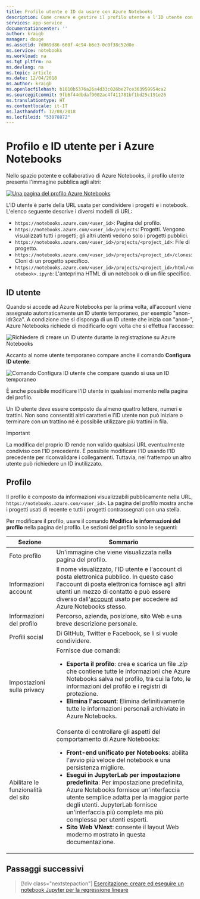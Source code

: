 ```yaml
---
title: Profilo utente e ID da usare con Azure Notebooks
description: Come creare e gestire il profilo utente e l'ID utente con Azure Notebooks.
services: app-service
documentationcenter: ''
author: kraigb
manager: douge
ms.assetid: 7d069d86-660f-4c94-b6e3-0c0f38c52d0e
ms.service: notebooks
ms.workload: na
ms.tgt_pltfrm: na
ms.devlang: na
ms.topic: article
ms.date: 12/04/2018
ms.author: kraigb
ms.openlocfilehash: b1010b5376a26a4d33c026be27ce363959954ca2
ms.sourcegitcommit: 9fb6f44dbdaf9002ac4f411781bf1bd25c191e26
ms.translationtype: HT
ms.contentlocale: it-IT
ms.lasthandoff: 12/08/2018
ms.locfileid: "53078872"
---
```

# <a name="your-profile-and-user-id-for-azure-notebooks"></a>Profilo e ID utente per i Azure Notebooks

Nello spazio potente e collaborativo di Azure Notebooks, il profilo utente presenta l'immagine pubblica agli altri:

[![](media/accounts/profile-page.png "Una pagina del profilo Azure Notebooks")](media/accounts/profile-page.png#lightbox)

L'ID utente è parte della URL usata per condividere i progetti e i notebook. L'elenco seguente descrive i diversi modelli di URL:

- `https://notebooks.azure.com/<user_id>`: Pagina del profilo.
- `https://notebooks.azure.com/<user_id>/projects`: Progetti. Vengono visualizzati tutti i progetti; gli altri utenti vedono solo i progetti pubblici.
- `https://notebooks.azure.com/<user_id>/projects/<project_id>`: File di progetto.
- `https://notebooks.azure.com/<user_id>/projects/<project_id>/clones`: Cloni di un progetto specifico.
- `https://notebooks.azure.com/<user_id>/projects/<project_id>/html/<notebook>.ipynb`: L'anteprima HTML di un notebook o di un file specifico.

## <a name="your-user-id"></a>ID utente

Quando si accede ad Azure Notebooks per la prima volta, all'account viene assegnato automaticamente un ID utente temporaneo, per esempio "anon-idr3ca". A condizione che si disponga di un ID utente che inizia con "anon-", Azure Notebooks richiede di modificarlo ogni volta che si effettua l'accesso:

![Richiedere di creare un ID utente durante la registrazione su Azure Notebooks](media/accounts/create-user-id.png)

Accanto al nome utente temporaneo compare anche il comando **Configura ID utente**:

![Comando Configura ID utente che compare quando si usa un ID temporaneo](media/accounts/configure-user-id-command.png)

È anche possibile modificare l'ID utente in qualsiasi momento nella pagina del profilo.

Un ID utente deve essere composto da almeno quattro lettere, numeri e trattini. Non sono consentiti altri caratteri e l'ID utente non può iniziare o terminare con un trattino né è possibile utilizzare più trattini in fila.

> [!Important]
> La modifica del proprio ID rende non valido qualsiasi URL eventualmente condiviso con l'ID precedente. È possibile modificare l'ID usando l'ID precedente per riconvalidare i collegamenti. Tuttavia, nel frattempo un altro utente può richiedere un ID inutilizzato.

## <a name="your-profile"></a>Profilo

Il profilo è composto da informazioni visualizzabili pubblicamente nella URL, `https://notebooks.azure.com/<user_id>`. La pagina del profilo mostra anche i progetti usati di recente e tutti i progetti contrassegnati con una stella.

Per modificare il profilo, usare il comando **Modifica le informazioni del profilo** nella pagina del profilo. Le sezioni del profilo sono le seguenti:

| Sezione | Sommario |
| --- | --- |
| Foto profilo | Un'immagine che viene visualizzata nella pagina del profilo. |
| Informazioni account | Il nome visualizzato, l'ID utente e l'account di posta elettronica pubblico. In questo caso l'account di posta elettronica fornisce agli altri utenti un mezzo di contatto e può essere diverso dall'[account](azure-notebooks-user-account.md) usato per accedere ad Azure Notebooks stesso. |
| Informazioni del profilo | Percorso, azienda, posizione, sito Web e una breve descrizione personale. |
| Profili social | Di GItHub, Twitter e Facebook, se li si vuole condividere. |
| Impostazioni sulla privacy | Fornisce due comandi:<ul><li>**Esporta il profilo**: crea e scarica un file *.zip* che contiene tutte le informazioni che Azure Notebooks salva nel profilo, tra cui la foto, le informazioni del profilo e i registri di protezione.</li><li>**Elimina l'account**: Elimina definitivamente tutte le informazioni personali archiviate in Azure Notebooks.</li></ul> |
| Abilitare le funzionalità del sito | Consente di controllare gli aspetti del comportamento di Azure Notebooks:<ul><li>**Front-end unificato per Notebooks**: abilita l'avvio più veloce del notebook e una persistenza migliore.</li><li>**Esegui in JupyterLab per impostazione predefinita**: Per impostazione predefinita, Azure Notebooks fornisce un'interfaccia utente semplice adatta per la maggior parte degli utenti. JupyterLab fornisce un'interfaccia più completa ma più complessa per utenti esperti.</li><li>**Sito Web VNext**: consente il layout Web moderno mostrato in questa documentazione.</li></ul> |

## <a name="next-steps"></a>Passaggi successivi  

> [!div class="nextstepaction"]
> [Esercitazione: creare ed eseguire un notebook Jupyter per la regressione lineare](tutorial-create-run-jupyter-notebook.md)
